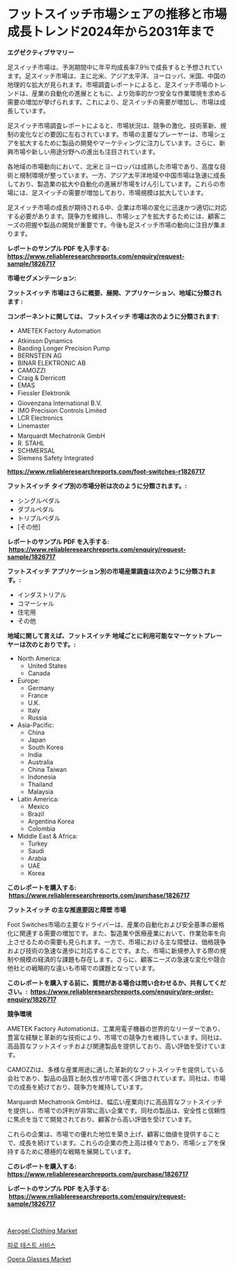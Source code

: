 <p><h1>フットスイッチ市場シェアの推移と市場成長トレンド2024年から2031年まで</h1></p><p><strong>エグゼクティブサマリー</strong></p>
<p><p>足スイッチ市場は、予測期間中に年平均成長率7.9％で成長すると予想されています。足スイッチ市場は、主に北米、アジア太平洋、ヨーロッパ、米国、中国の地理的な拡大が見られます。市場調査レポートによると、足スイッチ市場のトレンドは、産業の自動化の進展とともに、より効率的かつ安全な作業環境を求める需要の増加が挙げられます。これにより、足スイッチの需要が増加し、市場は成長しています。</p><p>足スイッチ市場調査レポートによると、市場状況は、競争の激化、技術革新、規制の変化などの要因に左右されています。市場の主要なプレーヤーは、市場シェアを拡大するために製品の開発やマーケティングに注力しています。さらに、新興市場や新しい用途分野への進出も注目されています。</p><p>各地域の市場動向において、北米とヨーロッパは成熟した市場であり、高度な技術と規制環境が整っています。一方、アジア太平洋地域や中国市場は急速に成長しており、製造業の拡大や自動化の進展が市場をけん引しています。これらの市場には、足スイッチの需要が増加しており、市場規模は拡大しています。</p><p>足スイッチ市場の成長が期待される中、企業は市場の変化に迅速かつ適切に対応する必要があります。競争力を維持し、市場シェアを拡大するためには、顧客ニーズの把握や製品の開発が重要です。今後も足スイッチ市場の動向に注目が集まります。</p></p>
<p><strong>レポートのサンプル PDF を入手する: <a href="https://www.reliableresearchreports.com/enquiry/request-sample/1826717">https://www.reliableresearchreports.com/enquiry/request-sample/1826717</a></strong></p>
<p><strong>市場セグメンテーション:</strong></p>
<p><strong> フットスイッチ 市場はさらに概要、展開、アプリケーション、地域に分類されます :</strong></p>
<p><strong>コンポーネントに関しては、 フットスイッチ 市場は次のように分類されます: &nbsp;</strong></p>
<p><ul><li>AMETEK Factory Automation</li><li>Atkinson Dynamics</li><li>Baoding Longer Precision Pump</li><li>BERNSTEIN AG</li><li>BINAR ELEKTRONIC AB</li><li>CAMOZZI</li><li>Craig & Derricott</li><li>EMAS</li><li>Fiessler Elektronik</li><li>Giovenzana International B.V.</li><li>IMO Precision Controls Limited</li><li>LCR Electronics</li><li>Linemaster</li><li>Marquardt Mechatronik GmbH</li><li>R. STAHL</li><li>SCHMERSAL</li><li>Siemens Safety Integrated</li></ul></p>
<p><strong><a href="https://www.reliableresearchreports.com/foot-switches-r1826717">https://www.reliableresearchreports.com/foot-switches-r1826717</a></strong></p>
<p><strong> フットスイッチ タイプ別の市場分析は次のように分類されます。:</strong></p>
<p><ul><li>シングルペダル</li><li>ダブルペダル</li><li>トリプルペダル</li><li>[その他]</li></ul></p>
<p><strong>レポートのサンプル PDF を入手する: &nbsp;<a href="https://www.reliableresearchreports.com/enquiry/request-sample/1826717">https://www.reliableresearchreports.com/enquiry/request-sample/1826717</a></strong></p>
<p><strong> フットスイッチ アプリケーション別の市場産業調査は次のように分類されます。:</strong></p>
<p><ul><li>インダストリアル</li><li>コマーシャル</li><li>住宅用</li><li>その他</li></ul></p>
<p><strong>地域に関して言えば、フットスイッチ 地域ごとに利用可能なマーケットプレーヤーは次のとおりです。:</strong></p>
<p><ul>
    <li>
        North America:
        <ul>
            <li>United States</li>
            <li>Canada</li>
        </ul>
    </li>
    <li>
        Europe:
        <ul>
            <li>Germany</li>
            <li>France</li>
            <li>U.K.</li>
            <li>Italy</li>
            <li>Russia</li>
        </ul>
    </li>
    <li>
        Asia-Pacific:
        <ul>
            <li>China</li>
            <li>Japan</li>
            <li>South Korea</li>
            <li>India</li>
            <li>Australia</li>
            <li>China Taiwan</li>
            <li>Indonesia</li>
            <li>Thailand</li>
            <li>Malaysia</li>
        </ul>
    </li>
    <li>
        Latin America:
        <ul>
            <li>Mexico</li>
            <li>Brazil</li>
            <li>Argentina Korea</li>
            <li>Colombia</li>
        </ul>
    </li>
    <li>
        Middle East & Africa:
        <ul>
            <li>Turkey</li>
            <li>Saudi</li>
            <li>Arabia</li>
            <li>UAE</li>
            <li>Korea</li>
        </ul>
    </li>
    </ul></p>
<p><strong>このレポートを購入する: &nbsp;<a href="https://www.reliableresearchreports.com/purchase/1826717">https://www.reliableresearchreports.com/purchase/1826717</a></strong></p>
<p><strong>フットスイッチ の主な推進要因と障壁 市場</strong></p>
<p><p>Foot Switches市場の主要なドライバーは、産業の自動化および安全基準の厳格化に関連する需要の増加です。また、製造業や医療産業において、作業効率を向上させるための需要も見られます。一方で、市場における主な障壁は、価格競争および技術の急速な進歩に対応することです。また、市場に新規参入する際の規制や規模の経済的な課題も存在します。さらに、顧客ニーズの急速な変化や競合他社との戦略的な違いも市場での課題となっています。</p></p>
<p><strong>このレポートを購入する前に、質問がある場合は問い合わせるか、共有してください。:&nbsp; <a href="https://www.reliableresearchreports.com/enquiry/pre-order-enquiry/1826717">https://www.reliableresearchreports.com/enquiry/pre-order-enquiry/1826717</a></strong></p>
<p><strong>競争環境</strong></p>
<p><p>AMETEK Factory Automationは、工業用電子機器の世界的なリーダーであり、豊富な経験と革新的な技術により、市場での競争力を維持しています。同社は、高品質なフットスイッチおよび関連製品を提供しており、高い評価を受けています。</p><p>CAMOZZIは、多様な産業用途に適した革新的なフットスイッチを提供している会社であり、製品の品質と耐久性が市場で高く評価されています。同社は、市場での成長を続けており、競争力を維持しています。</p><p>Marquardt Mechatronik GmbHは、幅広い産業向けに高品質なフットスイッチを提供し、市場での評判が非常に高い企業です。同社の製品は、安全性と信頼性に焦点を当てて開発されており、顧客から高い評価を受けています。</p><p>これらの企業は、市場での優れた地位を築き上げ、顧客に価値を提供することで、成長を続けています。これらの企業の売上高は様々であり、市場シェアを保持するために積極的な戦略を展開しています。</p></p>
<p><strong>このレポートを購入する: &nbsp; <a href="https://www.reliableresearchreports.com/purchase/1826717">https://www.reliableresearchreports.com/purchase/1826717</a></strong></p>
<p><strong>レポートのサンプル PDF を入手する: &nbsp;<a href="https://www.reliableresearchreports.com/enquiry/request-sample/1826717">https://www.reliableresearchreports.com/enquiry/request-sample/1826717</a></strong><strong></strong></p>
<p>&nbsp;</p>
<p><p><a href="https://www.linkedin.com/pulse/aerogel-clothing-market-outlook-industry-overview-forecast-6vxff?trackingId=j6tUI7fsISy2RYkTioj7iA%3D%3D">Aerogel Clothing Market</a></p><p><a href="https://medium.com/@anvil67678789/%ED%94%BC%EB%A1%9C-%EC%8B%9C%ED%97%98-%EC%84%9C%EB%B9%84%EC%8A%A4-%EC%8B%9C%EC%9E%A5%EC%9D%80-%EC%8B%9C%EC%9E%A5-%EC%A0%90%EC%9C%A0%EC%9C%A8-%EC%8B%9C%EC%9E%A5-%ED%8A%B8%EB%A0%8C%EB%93%9C-%EB%B0%8F-%EC%8B%9C%EC%9E%A5-%EC%84%B1%EC%9E%A5%EC%97%90-%EB%8C%80%ED%95%9C-%EC%A0%95%EB%B3%B4%EB%A5%BC-%EC%A0%9C%EA%B3%B5%ED%95%A9%EB%8B%88%EB%8B%A4-794ffcb28ae6">피로 테스트 서비스</a></p><p><a href="https://www.linkedin.com/pulse/opera-glasses-market-exploring-share-trends-future-growth-khcic?trackingId=EjDxob5vbt5y3%2Bv0GV0TnQ%3D%3D">Opera Glasses Market</a></p></p>